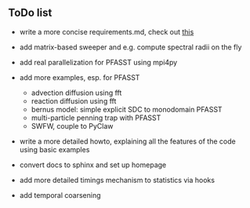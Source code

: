 ToDo list
---------
   
* write a more concise requirements.md, check out [this](https://pip.pypa.io/en/latest/reference/pip_freeze.html)

* add matrix-based sweeper and e.g. compute spectral radii on the fly

* add real parallelization for PFASST using mpi4py

* add more examples, esp. for PFASST
    - advection diffusion using fft
    - reaction diffusion using fft
    - bernus model: simple explicit SDC to monodomain PFASST
    - multi-particle penning trap with PFASST
    - SWFW, couple to PyClaw

* write a more detailed howto, explaining all the features of the code using basic examples

* convert docs to sphinx and set up homepage

* add more detailed timings mechanism to statistics via hooks

* add temporal coarsening